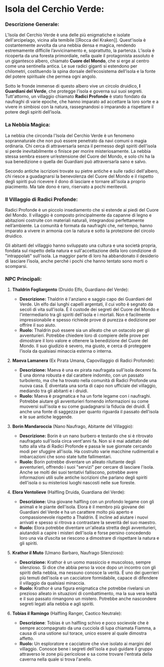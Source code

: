 # **Isola del Cerchio Verde:**

### **Descrizione Generale:**
L'Isola del Cerchio Verde è una delle più enigmatiche e isolate dell'arcipelago, vicina alla temibile [[Rocca del Kraken]]. Quest'isola è costantemente avvolta da una nebbia densa e magica, rendendo estremamente difficile l’avvicinamento e, soprattutto, la partenza. L’isola è ricoperta da una foresta primordiale, nella quale il protagonista assoluto è un gigantesco albero, chiamato **Cuore del Mondo**, che si erge al centro come una sentinella antica. Le sue radici giganti si estendono per chilometri, costituendo la spina dorsale dell’ecosistema dell’isola e la fonte del potere spirituale che permea ogni angolo.

Sotto le fronde immense di questo albero vive un circolo druidico, **I Guardiani del Verde**, che protegge l’isola e governa sui suoi segreti. Tutt'attorno, un villaggio chiamato **Radici Profonde** è stato fondato da naufraghi di varie epoche, che hanno imparato ad accettare la loro sorte e a vivere in simbiosi con la natura, rassegnandosi o imparando a rispettare il potere degli spiriti dell’isola.

### **La Nebbia Magica:**
La nebbia che circonda l'Isola del Cerchio Verde è un fenomeno soprannaturale che non può essere penetrato da navi comuni o magia ordinaria. Chi cerca di attraversarla senza il permesso degli spiriti dell'isola si perde inevitabilmente o finisce per morire misteriosamente. La nebbia stessa sembra essere un’estensione del Cuore del Mondo, e solo chi ha la sua benedizione o quella dei Guardiani può attraversarla sano e salvo.

Secondo antiche iscrizioni trovate su pietre antiche e sulle radici dell'albero, chi riesce a guadagnarsi la benevolenza del Cuore del Mondo e il rispetto degli spiriti può ricevere il dono di lasciare e tornare all'isola a proprio piacimento. Ma tale dono è raro, riservato a pochi meritevoli.

### **Il Villaggio di Radici Profonde:**
Radici Profonde è un piccolo insediamento che si estende ai piedi del Cuore del Mondo. Il villaggio è composto principalmente da capanne di legno e abitazioni costruite con materiali naturali, integrandosi perfettamente nell’ambiente. La comunità è formata da naufraghi che, nel tempo, hanno imparato a vivere in armonia con la natura e sotto la protezione del circolo druidico.

Gli abitanti del villaggio hanno sviluppato una cultura e una società propria, fondata sul rispetto della natura e sull'accettazione della loro condizione di "intrappolati" sull'isola. La maggior parte di loro ha abbandonato il desiderio di lasciare l’isola, anche perché i pochi che hanno tentato sono morti o scomparsi.

### **NPC Principali:**

1. **Thaldrin Fogliargento** (Druido Elfo, Guardiano del Verde):
   - **Descrizione:** Thaldrin è l'anziano e saggio capo dei Guardiani del Verde. Un elfo dai lunghi capelli argentati, il cui volto è segnato da secoli di vita sull'isola. È il custode dei segreti del Cuore del Mondo e l'intermediario tra gli spiriti dell'isola e i mortali. Non è facilmente impressionabile e spesso richiede prove di purezza e dedizione per offrire il suo aiuto.
   - **Ruolo:** Thaldrin può essere sia un alleato che un ostacolo per gli avventurieri. Potrebbe chiedere loro di compiere delle prove per dimostrare il loro valore e ottenere la benedizione del Cuore del Mondo. Il suo giudizio è severo, ma giusto, e cerca di proteggere l’isola da qualsiasi minaccia esterna o interna.

2. **Maeva Lamanera** (Ex Pirata Umana, Capovillaggio di Radici Profonde):
   - **Descrizione:** Maeva è una ex pirata naufragata sull'isola decenni fa. È una donna robusta e dal carattere indomito, con un passato turbolento, ma che ha trovato nella comunità di Radici Profonde una nuova casa. È diventata una sorta di capo non ufficiale del villaggio, mediando tra gli abitanti e i druidi.
   - **Ruolo:** Maeva è pragmatica e ha un forte legame con i naufraghi. Potrebbe aiutare gli avventurieri fornendo informazioni su come muoversi sull'isola e su come guadagnarsi la fiducia dei druidi. È anche una fonte di saggezza per quanto riguarda il passato dell'isola e le sue antiche leggende.

3. **Borin Mandaroccia** (Nano Naufrago, Abitante del Villaggio):
   - **Descrizione:** Borin è un nano burbero e testardo che si è ritrovato naufragato sull'isola circa vent'anni fa. Non si è mai adattato del tutto alla vita di Radici Profonde e passa le sue giornate cercando modi per sfuggire all'isola. Ha costruito varie macchine rudimentali e imbarcazioni che sono state tutte fallimentari.
   - **Ruolo:** Borin potrebbe diventare un alleato riluttante degli avventurieri, offrendo i suoi "servizi" per cercare di lasciare l'isola. Anche se molti dei suoi tentativi falliscono, potrebbe avere informazioni utili sulle antiche iscrizioni che parlano degli spiriti dell'isola o su misteriosi luoghi nascosti nelle sue foreste.

4. **Elora Ventolieve** (Halfling Druida, Guardiana del Verde):
   - **Descrizione:** Una giovane halfling con un profondo legame con gli animali e le piante dell'isola. Elora è il membro più giovane dei Guardiani del Verde e ha un carattere molto più aperto e compassionevole rispetto a Thaldrin. È incline ad aiutare i nuovi arrivati e spesso si ritrova a contrastare la severità del suo maestro.
   - **Ruolo:** Elora potrebbe diventare un'alleata stretta degli avventurieri, aiutandoli a capire i misteri dell'isola e forse persino concedendo loro una via d’uscita se riescono a dimostrare di rispettare la natura e gli spiriti.

5. **Krathor il Muto** (Umano Barbaro, Naufrago Silenzioso):
   - **Descrizione:** Krathor è un uomo massiccio e muscoloso, sempre silenzioso. Si dice che abbia perso la voce dopo un incontro con gli spiriti della nebbia, ma nessuno conosce la verità. È uno dei guerrieri più temuti dell'isola e un cacciatore formidabile, capace di difendere il villaggio da qualsiasi minaccia.
   - **Ruolo:** Krathor è una figura enigmatica che potrebbe rivelarsi un prezioso alleato in situazioni di combattimento, ma la sua vera lealtà e il suo passato rimangono un mistero. Potrebbe anche nascondere segreti legati alla nebbia e agli spiriti.

6. **Tobias il Ramingo** (Halfling Ranger, Caotico Neutrale):
   - **Descrizione**: Tobias è un halfling schivo e poco socievole che è sempre accompagnato da una cucciola di lupa chiamata Fiamma, a causa di una ustione sul torace, unico essere al quale dimostra affetto.
   - **Ruolo:** Un esploratore e cacciatore che vive isolato ai margini del villaggio. Conosce bene i segreti dell'isola e può guidare il gruppo attraverso le zone più pericolose e sa come trovare l'entrata della caverna nella quale si trova l'anello.

